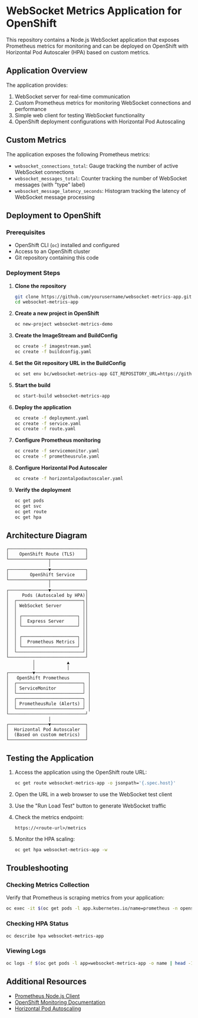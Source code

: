 # WebSocket Metrics Application for OpenShift

This repository contains a Node.js WebSocket application that exposes Prometheus metrics for monitoring and can be deployed on OpenShift with Horizontal Pod Autoscaler (HPA) based on custom metrics.

## Application Overview

The application provides:

1. WebSocket server for real-time communication
2. Custom Prometheus metrics for monitoring WebSocket connections and performance
3. Simple web client for testing WebSocket functionality
4. OpenShift deployment configurations with Horizontal Pod Autoscaling

## Custom Metrics

The application exposes the following Prometheus metrics:

- `websocket_connections_total`: Gauge tracking the number of active WebSocket connections
- `websocket_messages_total`: Counter tracking the number of WebSocket messages (with "type" label)
- `websocket_message_latency_seconds`: Histogram tracking the latency of WebSocket message processing

## Deployment to OpenShift

### Prerequisites

- OpenShift CLI (`oc`) installed and configured
- Access to an OpenShift cluster
- Git repository containing this code

### Deployment Steps

1. **Clone the repository**

   ```bash
   git clone https://github.com/yourusername/websocket-metrics-app.git
   cd websocket-metrics-app
   ```

2. **Create a new project in OpenShift**

   ```bash
   oc new-project websocket-metrics-demo
   ```

3. **Create the ImageStream and BuildConfig**

   ```bash
   oc create -f imagestream.yaml
   oc create -f buildconfig.yaml
   ```

4. **Set the Git repository URL in the BuildConfig**

   ```bash
   oc set env bc/websocket-metrics-app GIT_REPOSITORY_URL=https://github.com/yourusername/websocket-metrics-app.git
   ```

5. **Start the build**

   ```bash
   oc start-build websocket-metrics-app
   ```

6. **Deploy the application**

   ```bash
   oc create -f deployment.yaml
   oc create -f service.yaml
   oc create -f route.yaml
   ```

7. **Configure Prometheus monitoring**

   ```bash
   oc create -f servicemonitor.yaml
   oc create -f prometheusrule.yaml
   ```

8. **Configure Horizontal Pod Autoscaler**

   ```bash
   oc create -f horizontalpodautoscaler.yaml
   ```

9. **Verify the deployment**

   ```bash
   oc get pods
   oc get svc
   oc get route
   oc get hpa
   ```

## Architecture Diagram

```
┌─────────────────────────────┐
│    OpenShift Route (TLS)    │
└───────────────┬─────────────┘
                │
┌───────────────▼─────────────┐
│        OpenShift Service    │
└───────────────┬─────────────┘
                │
┌───────────────▼─────────────┐
│     Pods (Autoscaled by HPA)│
│  ┌─────────────────────────┐│
│  │ WebSocket Server        ││
│  │                         ││
│  │ ┌─────────────────────┐ ││
│  │ │  Express Server     │ ││
│  │ └─────────────────────┘ ││
│  │                         ││
│  │ ┌─────────────────────┐ ││
│  │ │  Prometheus Metrics │ ││
│  │ └─────────────────────┘ ││
│  └─────────────────────────┘│
└─────────────────────────────┘
          │            ▲
          │            │
┌─────────▼────────────────────┐
│   OpenShift Prometheus       │
│  ┌─────────────────────────┐ │
│  │ ServiceMonitor          │ │
│  └─────────────────────────┘ │
│  ┌─────────────────────────┐ │
│  │ PrometheusRule (Alerts) │ │
│  └─────────────────────────┘ │
└─────────────────────────────┘
                │
┌───────────────▼─────────────┐
│  Horizontal Pod Autoscaler  │
│  (Based on custom metrics)  │
└─────────────────────────────┘
```

## Testing the Application

1. Access the application using the OpenShift route URL:

   ```bash
   oc get route websocket-metrics-app -o jsonpath='{.spec.host}'
   ```

2. Open the URL in a web browser to use the WebSocket test client

3. Use the "Run Load Test" button to generate WebSocket traffic

4. Check the metrics endpoint:

   ```
   https://<route-url>/metrics
   ```

5. Monitor the HPA scaling:

   ```bash
   oc get hpa websocket-metrics-app -w
   ```

## Troubleshooting

### Checking Metrics Collection

Verify that Prometheus is scraping metrics from your application:

```bash
oc exec -it $(oc get pods -l app.kubernetes.io/name=prometheus -n openshift-monitoring -o name | head -1) -n openshift-monitoring -- curl -s http://websocket-metrics-app.websocket-metrics-demo.svc:8080/metrics
```

### Checking HPA Status

```bash
oc describe hpa websocket-metrics-app
```

### Viewing Logs

```bash
oc logs -f $(oc get pods -l app=websocket-metrics-app -o name | head -1)
```

## Additional Resources

- [Prometheus Node.js Client](https://github.com/siimon/prom-client)
- [OpenShift Monitoring Documentation](https://docs.openshift.com/container-platform/4.11/monitoring/monitoring-overview.html)
- [Horizontal Pod Autoscaling](https://docs.openshift.com/container-platform/4.11/nodes/pods/nodes-pods-autoscaling.html)
